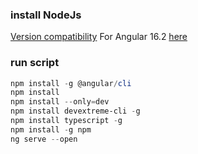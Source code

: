 
### install NodeJs
[Version compatibility](https://angular.io/guide/versions)
For Angular 16.2 [here](https://nodejs.org/dist/latest-v16.x/)

### run script
```powershell
npm install -g @angular/cli
npm install
npm install --only=dev
npm install devextreme-cli -g
npm install typescript -g
npm install -g npm
ng serve --open
```